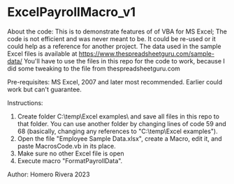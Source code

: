 # ExcelPayrollMacro_v1

About the code:
This is to demonstrate features of of VBA for MS Excel; The code is not efficient and  was never meant to be.
It could be re-used or it could help as a reference for another project.
The data used in the sample Excel files is available at https://www.thespreadsheetguru.com/sample-data/
You'll have to use the files in this repo for the code to work, because I did some tweaking to the file from thespreadsheetguru.com

Pre-requisites:
MS Excel, 2007 and later most recommended. Earlier could work but can't guarantee.

Instructions:
1. Create folder C:\temp\Excel examples\ and save all files in this repo to that folder.
You can use another folder by changing lines of code 59 and 68 (basically, changing any references to "C:\temp\Excel examples\").
2. Open the file "Employee Sample Data.xlsx", create a Macro, edit it, and paste MacrosCode.vb in its place.
3. Make sure no other Excel file is open
4. Execute macro "FormatPayrollData".

Author:
Homero Rivera
2023

